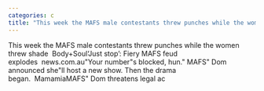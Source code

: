 ```yaml
---
categories: c
title: "This week the MAFS male contestants threw punches while the women threw shade  BodySoul"
---
```

This week the MAFS male contestants threw punches while the women threw shade&nbsp;&nbsp;Body+Soul‘Just stop’: Fiery MAFS feud explodes&nbsp;&nbsp;news.com.au"Your number"s blocked, hun." MAFS" Dom announced she"ll host a new show. Then the drama began.&nbsp;&nbsp;MamamiaMAFS" Dom threatens legal ac